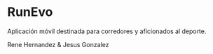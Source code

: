 # RunEvo
Aplicación móvil destinada para corredores y aficionados al deporte.

Rene Hernandez & Jesus Gonzalez

